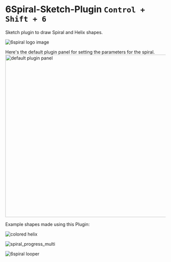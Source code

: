 # 6Spiral-Sketch-Plugin `Control + Shift + 6`
Sketch plugin to draw Spiral and Helix shapes.

![6spiral logo image](https://user-images.githubusercontent.com/2822227/45332495-c8ad0600-b525-11e8-9749-644f8cfc0c00.png)

Here's the default plugin panel for setting the parameters for the spiral.
<img width="512" alt="default plugin panel" src="https://user-images.githubusercontent.com/2822227/45332555-293c4300-b526-11e8-87dc-639f58662ea1.png">

Example shapes made using this Plugin:

<img alt="colored helix" src="https://user-images.githubusercontent.com/2822227/45332503-d95d7c00-b525-11e8-8e94-c90c6009d65b.png">

![spiral_progress_multi](https://user-images.githubusercontent.com/2822227/45332661-c9926780-b526-11e8-8762-517ca8d966fd.png)

![6spiral looper](https://user-images.githubusercontent.com/2822227/45332505-debac680-b525-11e8-8bda-24ca5d91cab1.png)
